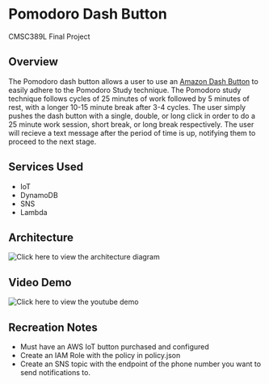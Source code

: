 # Pomodoro Dash Button

CMSC389L Final Project

## Overview

The Pomodoro dash button allows a user to use an [Amazon Dash Button](https://aws.amazon.com/iotbutton/) to easily adhere to the Pomodoro Study technique.  The Pomodoro study technique follows cycles of 25 minutes of work followed by 5 minutes of rest, with a longer 10-15 minute break after 3-4 cycles.  The user simply pushes the dash button with a single, double, or long click in order to do a 25 minute work session, short break, or long break respectively.  The user will recieve a text message after the period of time is up, notifying them to proceed to the next stage.

## Services Used

- IoT
- DynamoDB
- SNS
- Lambda

## Architecture

![Click here to view the architecture diagram](https://cloudcraft.co/view/9a40b885-d871-49c6-a4bd-f33ced8823c1?key=04oM17g6aihON4JfXvibUw)

## Video Demo

![Click here to view the youtube demo](https://www.youtube.com/watch?v=PGfqijcSeLw)

## Recreation Notes

 - Must have an AWS IoT button purchased and configured
 - Create an IAM Role with the policy in policy.json
 - Create an SNS topic with the endpoint of the phone number you want to send notifications to.